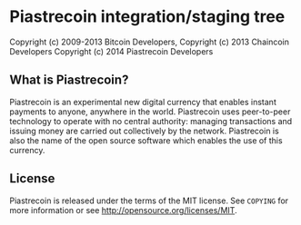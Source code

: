 Piastrecoin integration/staging tree
===================================

Copyright (c) 2009-2013 Bitcoin Developers,
Copyright (c) 2013 Chaincoin Developers
Copyright (c) 2014 Piastrecoin Developers

What is Piastrecoin?
------------------

Piastrecoin is an experimental new digital currency that enables instant payments to
anyone, anywhere in the world. Piastrecoin uses peer-to-peer technology to operate
with no central authority: managing transactions and issuing money are carried
out collectively by the network. Piastrecoin is also the name of the open source
software which enables the use of this currency.

License
-------

Piastrecoin is released under the terms of the MIT license. See `COPYING` for more
information or see http://opensource.org/licenses/MIT.
